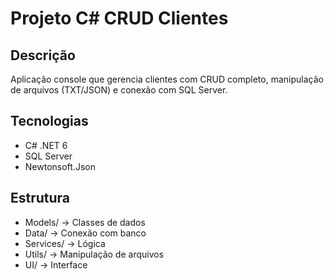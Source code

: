 # Projeto C# CRUD Clientes

## Descrição
Aplicação console que gerencia clientes com CRUD completo, manipulação de arquivos (TXT/JSON) e conexão com SQL Server.

## Tecnologias
- C# .NET 6
- SQL Server
- Newtonsoft.Json

## Estrutura
- Models/ -> Classes de dados
- Data/ -> Conexão com banco
- Services/ -> Lógica
- Utils/ -> Manipulação de arquivos
- UI/ -> Interface

